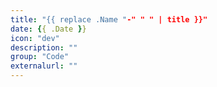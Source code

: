 ```yaml
---
title: "{{ replace .Name "-" " " | title }}"
date: {{ .Date }}
icon: "dev"
description: ""
group: "Code"
externalurl: ""
---
```

